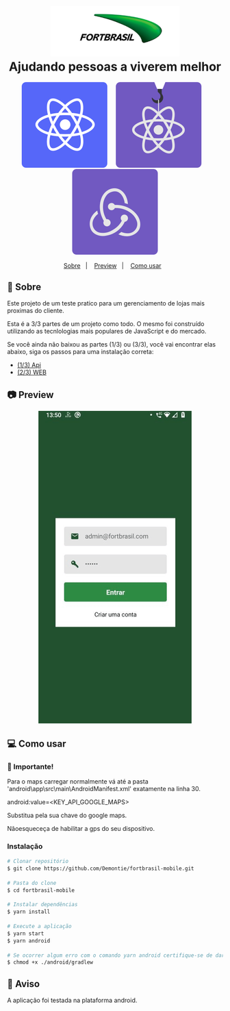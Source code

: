 <h1 align="center">
  <img alt="fortbrasil" title="fortbrasil" src="./.github/fortbrasil-logo.png" width="300px" />
  <br>
  Ajudando pessoas a viverem melhor
</h1>

<p align="center">
  <img src=".github/reactnative.svg" alt="React Native" />&nbsp;&nbsp;&nbsp;&nbsp;
  <img src=".github/hooks.svg" alt="React Hooks"/>&nbsp;&nbsp;&nbsp;&nbsp;
  <img src=".github/flux.svg" alt="Arquitetura Flux"/>
</a>

<p align="center">
  <a href="#rocket-sobre">Sobre</a>&nbsp;&nbsp;&nbsp;|&nbsp;&nbsp;&nbsp;
  <a href="#camera-preview">Preview</a>&nbsp;&nbsp;&nbsp;|&nbsp;&nbsp;&nbsp;
  <a href="#computer-como-usar">Como usar</a>&nbsp;&nbsp;&nbsp;
</p>

## :rocket: Sobre
Este projeto de um teste pratico para um gerenciamento de lojas mais proximas do cliente.

Esta é a 3/3 partes de um projeto como todo. O mesmo foi construído utilizando as tecnlologias mais populares de JavaScript e do mercado.

Se você ainda não baixou as partes (1/3) ou (3/3), você vai encontrar elas abaixo, siga os passos para uma instalação correta:
- [(1/3) Api](https://github.com/Demontie/fortbrasil-backend)
- [(2/3) WEB](https://github.com/Demontie/fortbrasil-frontend)

## :camera: Preview
<p align="center">
  <img src="./.github/preview.gif" />
</p>

## :computer: Como usar
### :rotating_light: Importante!
Para o maps carregar normalmente vá até
a pasta 'android\app\src\main\AndroidManifest.xml' exatamente na linha 30.

android:value=<KEY_API_GOOGLE_MAPS>

Substitua pela sua chave do google maps.

Nãoesqueceça de habilitar a gps do seu dispositivo.

### Instalação

```bash
# Clonar repositório
$ git clone https://github.com/Demontie/fortbrasil-mobile.git

# Pasta do clone
$ cd fortbrasil-mobile

# Instalar dependências
$ yarn install

# Execute a aplicação
$ yarn start
$ yarn android

# Se ocorrer algum erro com o comando yarn android certifique-se de dar permissão ao gradlew
$ chmod +x ./android/gradlew
```
## :rotating_light: Aviso
A aplicação foi testada na plataforma android.